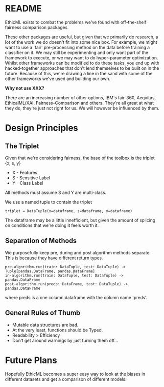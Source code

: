 # **README**

EthicML exists to combat the problems we've found with off-the-shelf fairness comparison packages.

These other packages are useful, but given that we primarily do research, a lot of the work we do doesn't fit into some nice box. For example, we might want to use a 'fair' pre-processing method on the data before training a classifier on it. We may still be experimenting and only want part of the framework to execute, or we may want to do hyper-parameter optimization. Whilst other frameworks can be modified to do these tasks, you end up with hacked-together approaches that don't lend themselves to be built on in the future. Because of this, we're drawing a line in the sand with some of the other frameworks we've used and building our own.

**Why not use XXX?**

There are an increasing number of other options, IBM's fair-360, Aequitas, EthicalML/XAI, Fairness-Comparison and others. They're all great at what they do, they're just not right for us. We will however be influenced by them.

# **Design Principles**

## The Triplet

Given that we're considering fairness, the base of the toolbox is the triplet {x, s, y}

- X - Features
- S - Sensitive Label
- Y - Class Label

All methods must assume S and Y are multi-class.

We use a named tuple to contain the triplet

    triplet = DataTuple(x=dataframe, s=dataframe, y=dataframe)

The dataframe may be a little innefficient, but given the amount of splicing on conditions that we're doing it feels worth it.

## Separation of Methods

We purposefully keep pre, during and post algorithm methods separate. This is because they have different return types.

    pre-algorithm.run(train: DataTuple, test: DataTuple) -> Tuple[pandas.DataFrame, pandas.DataFrame]
    in-algorithm.run(train: DataTuple, test: DataTuple) -> pandas.DataFrame
    post-algorithm.run(preds: DataFrame, test: DataTuple) -> pandas.DataFrame

where preds is a one column dataframe with the column name 'preds'.

## General Rules of Thumb

- Mutable data structures are bad.
- At the very least, functions should be Typed.
- Readability > Efficiency
- Don't get around warnings by just turning them off...

# Future Plans

Hopefully EthicML becomes a super easy way to look at the biases in different datasets and get a comparison of different models.
